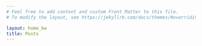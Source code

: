 ```yaml
---
# Feel free to add content and custom Front Matter to this file.
# To modify the layout, see https://jekyllrb.com/docs/themes/#overriding-theme-defaults

layout: home_kw
title: Posts
---
```

